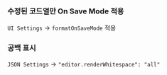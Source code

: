 ### 수정된 코드열만 On Save Mode 적용

`UI Settings` → `formatOnSaveMode` 적용

### 공백 표시

`JSON Settings` → `"editor.renderWhitespace": "all"`